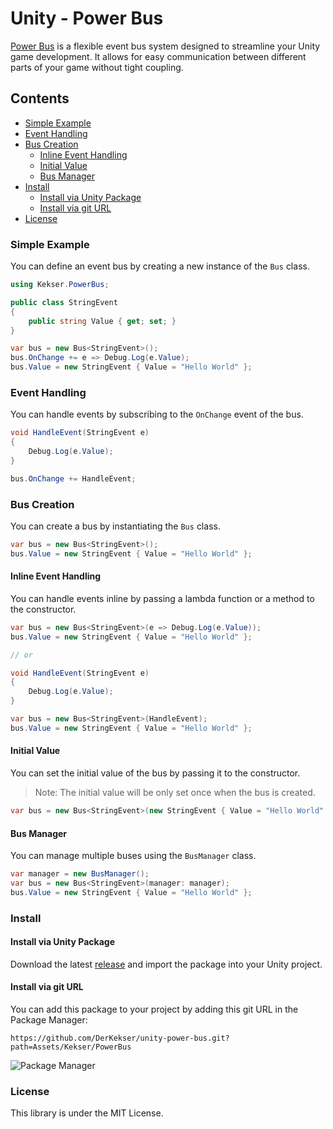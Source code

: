 # Unity - Power Bus

[Power Bus](https://github.com/DerKekser/unity-power-bus) is a flexible event bus system designed to streamline your Unity game development. It allows for easy communication between different parts of your game without tight coupling.

## Contents
- [Simple Example](#simple-example)
- [Event Handling](#event-handling)
- [Bus Creation](#bus-creation)
  - [Inline Event Handling](#inline-event-handling)
  - [Initial Value](#initial-value)
  - [Bus Manager](#bus-manager)
- [Install](#install)
  - [Install via Unity Package](#install-via-unity-package)
  - [Install via git URL](#install-via-git-url)
- [License](#license)

### Simple Example

You can define an event bus by creating a new instance of the `Bus` class.

```csharp
using Kekser.PowerBus;

public class StringEvent
{
    public string Value { get; set; }
}

var bus = new Bus<StringEvent>();
bus.OnChange += e => Debug.Log(e.Value);
bus.Value = new StringEvent { Value = "Hello World" };
```

### Event Handling

You can handle events by subscribing to the `OnChange` event of the bus.

```csharp
void HandleEvent(StringEvent e)
{
    Debug.Log(e.Value);
}

bus.OnChange += HandleEvent;
```

### Bus Creation

You can create a bus by instantiating the `Bus` class.
  
```csharp
var bus = new Bus<StringEvent>();
bus.Value = new StringEvent { Value = "Hello World" };
```

#### Inline Event Handling

You can handle events inline by passing a lambda function or a method to the constructor.

```csharp
var bus = new Bus<StringEvent>(e => Debug.Log(e.Value));
bus.Value = new StringEvent { Value = "Hello World" };

// or

void HandleEvent(StringEvent e)
{
    Debug.Log(e.Value);
}

var bus = new Bus<StringEvent>(HandleEvent);
bus.Value = new StringEvent { Value = "Hello World" };
```

#### Initial Value

You can set the initial value of the bus by passing it to the constructor.

> Note: The initial value will be only set once when the bus is created.

```csharp
var bus = new Bus<StringEvent>(new StringEvent { Value = "Hello World" });
```

#### Bus Manager

You can manage multiple buses using the `BusManager` class.

```csharp
var manager = new BusManager();
var bus = new Bus<StringEvent>(manager: manager);
bus.Value = new StringEvent { Value = "Hello World" };
```

### Install

#### Install via Unity Package

Download the latest [release](https://github.com/DerKekser/unity-power-bus/releases) and import the package into your Unity project.
#### Install via git URL

You can add this package to your project by adding this git URL in the Package Manager:
```
https://github.com/DerKekser/unity-power-bus.git?path=Assets/Kekser/PowerBus
```
![Package Manager](/Assets/Kekser/Screenshots/package_manager.png)
### License

This library is under the MIT License.